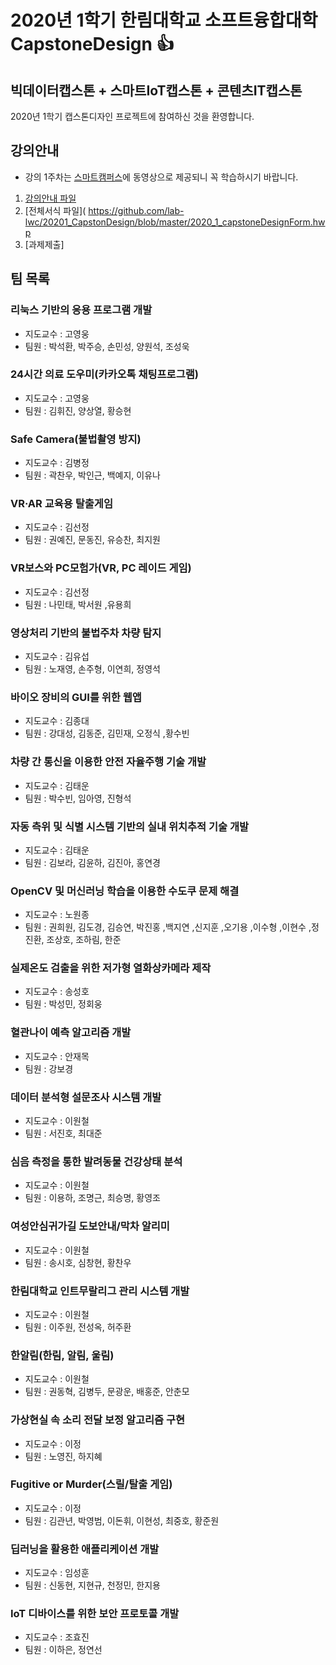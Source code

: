 # 2020년 1학기 한림대학교 소프트융합대학 CapstoneDesign :+1:  



## 빅데이터캡스톤 + 스마트IoT캡스톤 + 콘텐츠IT캡스톤
2020년 1학기 캡스톤디자인 프로젝트에 참여하신 것을 환영합니다.

## 강의안내
- 강의 1주차는 [스마트캠퍼스]( https://smart.hallym.ac.kr/index.jsp )에 동영상으로 제공되니 꼭 학습하시기 바랍니다.
1. [강의안내 파일](https://github.com/lab-lwc/20201_CapstonDesign/blob/master/introduceCapstoneDesign.pdf)
2. [전체서식 파일]( https://github.com/lab-lwc/20201_CapstonDesign/blob/master/2020_1_capstoneDesignForm.hwp   
3. [과제제출]

## 팀 목록
### 리눅스 기반의 응용 프로그램 개발 
  * 지도교수 : 고영웅  
  * 팀원 : 박석환, 박주승, 손민성, 양원석, 조성욱  
### 24시간 의료 도우미(카카오톡 채팅프로그램) 
  * 지도교수 : 고영웅  
  * 팀원 : 김휘진, 양상열, 황승현  
### Safe Camera(불법촬영 방지) 
  * 지도교수 : 김병정  
  * 팀원 : 곽찬우, 박인근, 백예지, 이유나  
### VR·AR 교육용 탈출게임 
  * 지도교수 : 김선정  
  * 팀원 : 권예진, 문동진, 유승찬, 최지원  
### VR보스와 PC모험가(VR, PC 레이드 게임) 
  * 지도교수 : 김선정  
  * 팀원 : 나민태, 박서원 ,유용희
### 영상처리 기반의 불법주차 차량 탐지 
  * 지도교수 : 김유섭
  * 팀원 : 노재영, 손주형, 이연희, 정영석
### 바이오 장비의 GUI를 위한 웹앱
  * 지도교수 : 김종대  
  * 팀원 : 강대성, 김동준, 김민재, 오정식 ,황수빈
### 차량 간 통신을 이용한 안전 자율주행 기술 개발
  * 지도교수 : 김태운     
  * 팀원 : 박수빈, 임아영, 진형석
### 자동 측위 및 식별 시스템 기반의 실내 위치추적 기술 개발  
  * 지도교수 : 김태운
  * 팀원 : 김보라, 김윤하, 김진아, 홍연경  
### OpenCV 및 머신러닝 학습을 이용한 수도쿠 문제 해결
  * 지도교수 : 노원종
  * 팀원 : 권희원, 김도경, 김승연, 박진홍 ,백지연 ,신지훈 ,오기용 ,이수형 ,이현수 ,정진환, 조상호, 조하림, 한준  
### 실제온도 검출을 위한 저가형 열화상카메라 제작
  * 지도교수 : 송성호  
  * 팀원 : 박성민, 정회웅
### 혈관나이 예측 알고리즘 개발
  * 지도교수 : 안재목
  * 팀원 : 강보경
### 데이터 분석형 설문조사 시스템 개발 
  * 지도교수 : 이원철  
  * 팀원 : 서진호, 최대준
### 심음 측정을 통한 발려동물 건강상태 분석 
  * 지도교수 : 이원철
  * 팀원 : 이용하, 조명근, 최승명, 황영조 
### 여성안심귀가길 도보안내/막차 알리미 
  * 지도교수 : 이원철
  * 팀원 : 송시호, 심창현, 황찬우  
### 한림대학교 인트무랄리그 관리 시스템 개발
  * 지도교수 : 이원철  
  * 팀원 : 이주원, 전성옥, 허주환
### 한알림(한림, 알림, 울림) 
  * 지도교수 : 이원철
  * 팀원 : 권동혁, 김병두, 문광운, 배홍준, 안춘모
### 가상현실 속 소리 전달 보정 알고리즘 구현
  * 지도교수 : 이정
  * 팀원 : 노영진, 하지혜 
### Fugitive or Murder(스릴/탈출 게임) 
  * 지도교수 : 이정
  * 팀원 : 김관년, 박영범, 이돈휘, 이현성, 최중호, 황준원
### 딥러닝을 활용한 애플리케이션 개발 
  * 지도교수 : 임성훈  
  * 팀원 : 신동현, 지현규, 천정민, 한지용
### IoT 디바이스를 위한 보안 프로토콜 개발
  * 지도교수 : 조효진
  * 팀원 : 이하은, 정연선


